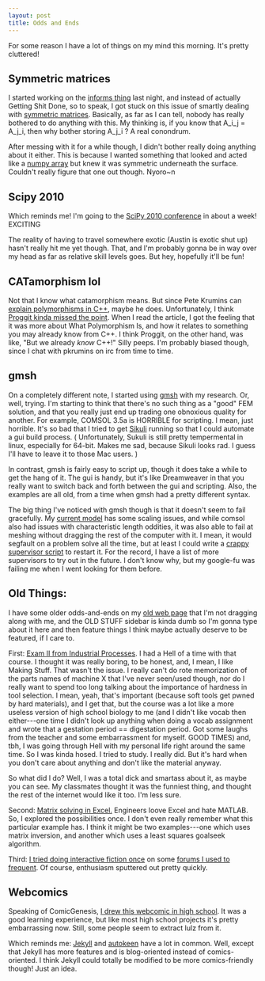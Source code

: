 ```yaml
---
layout: post
title: Odds and Ends
---
```


For some reason I have a lot of things on my mind this morning. It's pretty
cluttered!

## Symmetric matrices

I started working on the [informs thing](http://github.com/jesusabdullah/informs)
last night, and instead of actually Getting Shit Done, so to speak, I got stuck
on this issue of smartly dealing with 
[symmetric matrices](http://en.wikipedia.org/wiki/Symmetric_matrix). Basically,
as far as I can tell, nobody has really bothered to do anything with this. My
thinking is, if you know that A_i_j = A_j_i, then why bother storing A_j_i ? A
real conondrum.

After messing with it for a while though, I didn't bother really
doing anything about it either. This is because I wanted something that looked
and acted like a 
[numpy array](http://docs.scipy.org/doc/numpy/reference/generated/numpy.ndarray.html#numpy.ndarray)
but knew it was symmetric underneath the surface. Couldn't really figure that
one out though. Nyoro~n

## Scipy 2010

Which reminds me! I'm going to the [SciPy 2010 conference](http://conference.scipy.org/scipy2010/)
in about a week! EXCITING

The reality of having to travel somewhere exotic (Austin is exotic shut up)
hasn't really hit me yet though. That, and I'm probably gonna be in way over my
head as far as relative skill levels goes. But hey, hopefully it'll be fun!

## CATamorphism lol

Not that I know what catamorphism means. But since Pete Krumins can 
[explain polymorphisms in C++](http://www.catonmat.net/blog/cpp-polymorphism),
maybe he does. Unfortunately, I think 
[Proggit kinda missed the point](http://www.reddit.com/r/programming/comments/cgckf/the_four_polymorphisms_in_c/).
When I read the article, I got the feeling that it was more about What 
Polymorphism Is, and how it relates to something you may already know from C++.
I think Proggit, on the other hand, was like, "But we already *know* C++!"
Silly peeps. I'm probably biased though, since I chat with pkrumins on irc from
time to time.

## gmsh

On a completely different note, I started using [gmsh](http://www.geuz.org/gmsh/)
with my research. Or, well, trying. I'm starting to think that there's no such
thing as a "good" FEM solution, and that you really just end up trading one
obnoxious quality for another. For example, COMSOL 3.5a is HORRIBLE for scripting.
I mean, just horrible. It's so bad that I tried to get [Sikuli](http://groups.csail.mit.edu/uid/sikuli/)
running so that I could automate a gui build process. ( Unfortunately, Sukuli is
still pretty tempermental in linux, especially for 64-bit. Makes me sad, because
Sikuli looks rad. I guess I'll have to leave it to those Mac users. )

In contrast, gmsh is fairly easy to script up, though it does take a while to
get the hang of it. The gui is handy, but it's like Dreamweaver in that you
really want to switch back and forth between the gui and scripting. Also, the
examples are all old, from a time when gmsh had a pretty different syntax.

The big thing I've noticed with gmsh though is that it doesn't seem to fail
gracefully. My 
[current model](http://www.flickr.com/photos/jesusabdullah/4704833342/sizes/l/)
has some scaling issues, and while comsol also had issues with characteristic
length oddities, it was also able to fail at meshing without dragging the rest
of the computer with it. I mean, it would segfault on a problem solve all the
time, but at least I could write a 
[crappy supervisor script](http://github.com/jesusabdullah/anisotropy/blob/master/fea/babbysitter.sh)
to restart it. For the record, I have a list of more supervisors to try out
in the future. I don't know why, but my google-fu was failing me when I went
looking for them before.

## Old Things:

I have some older odds-and-ends on my [old web page](http://modzer0.cs.uaf.edu/~jesusabdullah)
that I'm not dragging along with me, and the OLD STUFF sidebar is kinda
dumb so I'm gonna type about it here and then feature things I think maybe
actually deserve to be featured, if I care to.

First: [Exam II from Industrial Processes](http://modzer0.cs.uaf.edu/~jesusabdullah/indie-p).
I had a Hell of a time with that course. I thought it was really boring, to be
honest, and, I mean, I like Making Stuff. That wasn't the issue. I really can't
do rote memorization of the parts names of machine X that I've never seen/used
though, nor do I really want to spend too long talking about the importance of
hardness in tool selection. I mean, yeah, that's important (because soft tools
get pwned by hard materials), and I get that, but the course was a lot like a
more useless version of high school biology to me (and I didn't like vocab then
either---one time I didn't look up anything when doing a vocab assignment and
wrote that a gestation period == digestation period. Got some laughs from the
teacher and some embarrassment for myself. GOOD TIMES) and, tbh, I was going
through Hell with my personal life right around the same time. So I was kinda
hosed. I tried to study. I really did. But it's hard when you don't care about
anything and don't like the material anyway.

So what did I do? Well, I was a total dick and smartass about it, as maybe you
can see. My classmates thought it was the funniest thing, and thought the
rest of the internet would like it too. I'm less sure.

Second: [Matrix solving in Excel.](http://modzer0.cs.uaf.edu/~jesusabdullah/matrix_example.xls)
Engineers loove Excel and hate MATLAB. So, I explored the possibilities once. I
don't even really remember what this particular example has. I think it might
be two examples---one which uses matrix inversion, and another which uses a least
squares goalseek algorithm.

Third: [I tried doing interactive fiction once](http://modzer0.cs.uaf.edu/~jesusabdullah/images/interfict/)
on some [forums I used to frequent](http://forums.comicgenesis.com/viewforum.php?f=4).
Of course, enthusiasm sputtered out pretty quickly.

## Webcomics

Speaking of ComicGenesis, [I drew this webcomic in high school](http://wholesomecoolness.comicgenesis.com).
It was a good learning experience, but like most high school projects it's
pretty embarrassing now. Still, some people seem to extract lulz from it.

Which reminds me: [Jekyll](http://wiki.github.com/mojombo/jekyll/) and 
[autokeen](http://gear.comicgenesis.com/cadet/UnderstandingAutoKeen.html)
have a lot in common. Well, except that Jekyll has more features and is
blog-oriented instead of comics-oriented. I think Jekyll could totally be
modified to be more comics-friendly though! Just an idea.
